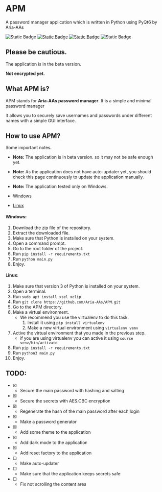 # APM

A password manager application which is written in Python using PyQt6 by Aria-AAs

![Static Badge](https://img.shields.io/badge/Author-Aria--AAs-orange?style=plastic&link=https%3A%2F%2Fgithub.com%2FAria-AAs)
[![Static Badge](https://img.shields.io/badge/build-GPL%20V3-brightgreen?style=plastic&label=Licence&link=https%3A%2F%2Fgithub.com%2FAriaAs5%2Fpassword_manager%2Fblob%2Fmain%2FLICENSE)](https://img.shields.io/badge/License-GPL_V3-brightgreen?style=plastic&link=https%3A%2F%2Fgithub.com%2FAria-AAs%2FAPM%2Fblob%2Fmain%2FLICENSE)
[![Static Badge](https://img.shields.io/badge/build-Python-blue?style=plastic&label=Language&link=https%3A%2F%2Fgithub.com%2FAriaAs5%2Fpassword_manager%2Fblob%2Fmain%2FLICENSE)](https://img.shields.io/badge/Language-Python-blue?style=plastic&link=https%3A%2F%2Fwww.python.org%2F)
![Static Badge](https://img.shields.io/badge/Lines_of_code-%2B3K-purple?style=plastic)

## Please be cautious.

The application is in the beta version.

**Not encrypted yet.**

## What APM is?
APM stands for **Aria-AAs password manager**. It is a simple and minimal password manager

It allows you to securely save usernames and passwords under different names with a simple GUI interface.

## How to use APM?

Some important notes.
- **Note:** The application is in beta version. so it may not be safe enough yet.
- **Note:** As the application does not have auto-updater yet, you should check this page continuously to update the application manually.
- **Note:** The application tested only on Windows.

- [Windows](#windows)
- [Linux](#linux)

#### Windows:

1. Download the zip file of the repository.
2. Extract the downloaded file.
3. Make sure that Python is installed on your system.
4. Open a command prompt.
5. Go to the root folder of the project.
6. Run `pip install -r requirements.txt`
7. Run `python main.py`
8. Enjoy.

#### Linux:

1. Make sure that version 3 of Python is installed on your system.
2. Open a terminal.
3. Run `sudo apt install xsel xclip`
4. Run `git clone https://github.com/Aria-AAs/APM.git`
5. Go to the APM directory.
6. Make a virtual environment.
    - We recommend you use the virtualenv to do this task.
        1. Install it using `pip install virtualenv`
        2. Make a new virtual environment using `virtualenv venv`
7. Active the virtual environment that you made in the previous step.
    - if you are using virtualenv you can active it using `source venv/bin/activate`
8.  Run `pip install -r requirements.txt`
9.  Run `python3 main.py`
10. Enjoy.

## TODO:

- [x] - Secure the main password with hashing and salting
- [x] - Secure the secrets with AES.CBC encryption
- [x] - Regenerate the hash of the main password after each login
- [x] - Make a password generator
- [x] - Add some theme to the application
- [x] - Add dark mode to the application
- [x] - Add reset factory to the application
- [ ] - Make auto-updater
- [ ] - Make sure that the application keeps secrets safe
- [ ] - Fix not scrolling the content area